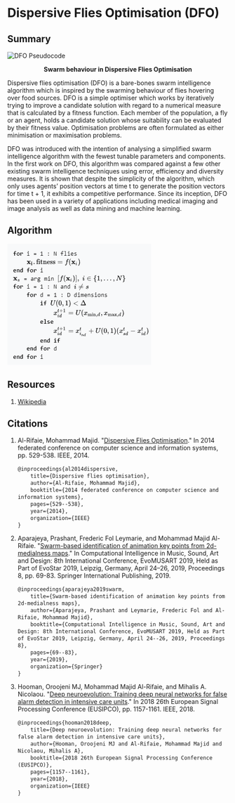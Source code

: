 # Dispersive Flies Optimisation (DFO)

## Summary
![DFO Pseudocode](docs/DFO.gif)
<p align="center"><b>Swarm behaviour in Dispersive Flies Optimisation</b></p>

Dispersive flies optimisation (DFO) is a bare-bones swarm intelligence algorithm which is inspired by the swarming behaviour of flies hovering over food sources. DFO is a simple optimiser which works by iteratively trying to improve a candidate solution with regard to a numerical measure that is calculated by a fitness function. Each member of the population, a fly or an agent, holds a candidate solution whose suitability can be evaluated by their fitness value. Optimisation problems are often formulated as either minimisation or maximisation problems.

DFO was introduced with the intention of analysing a simplified swarm intelligence algorithm with the fewest tunable parameters and components. In the first work on DFO, this algorithm was compared against a few other existing swarm intelligence techniques using error, efficiency and diversity measures. It is shown that despite the simplicity of the algorithm, which only uses agents’ position vectors at time t to generate the position vectors for time t + 1, it exhibits a competitive performance. Since its inception, DFO has been used in a variety of applications including medical imaging and image analysis as well as data mining and machine learning.

## Algorithm

![DFO Pseudocode](docs/dfo_algo.png)

## Resources
1. [Wikipedia](https://en.wikipedia.org/wiki/Dispersive_flies_optimisation)

## Citations
1. Al-Rifaie, Mohammad Majid. "[Dispersive Flies Optimisation](https://research.gold.ac.uk/id/eprint/17262/1/2014_DFO.pdf)." In 2014 federated conference on computer science and information systems, pp. 529-538. IEEE, 2014.
    ```
    @inproceedings{al2014dispersive,
        title={Dispersive flies optimisation},
        author={Al-Rifaie, Mohammad Majid},
        booktitle={2014 federated conference on computer science and information systems},
        pages={529--538},
        year={2014},
        organization={IEEE}
    }
    ```

2. Aparajeya, Prashant, Frederic Fol Leymarie, and Mohammad Majid Al-Rifaie. "[Swarm-based identification of animation key points from 2d-medialness maps](https://gala.gre.ac.uk/id/eprint/23765/7/23765%20AL-RIFAIE_Swarm-Based_Identification_of_Animation_Key_Points_2019.pdf)." In Computational Intelligence in Music, Sound, Art and Design: 8th International Conference, EvoMUSART 2019, Held as Part of EvoStar 2019, Leipzig, Germany, April 24–26, 2019, Proceedings 8, pp. 69-83. Springer International Publishing, 2019.
    ```
    @inproceedings{aparajeya2019swarm,
        title={Swarm-based identification of animation key points from 2d-medialness maps},
        author={Aparajeya, Prashant and Leymarie, Frederic Fol and Al-Rifaie, Mohammad Majid},
        booktitle={Computational Intelligence in Music, Sound, Art and Design: 8th International Conference, EvoMUSART 2019, Held as Part of EvoStar 2019, Leipzig, Germany, April 24--26, 2019, Proceedings 8},
        pages={69--83},
        year={2019},
        organization={Springer}
    }
    ```
3. Hooman, Oroojeni MJ, Mohammad Majid Al-Rifaie, and Mihalis A. Nicolaou. "[Deep neuroevolution: Training deep neural networks for false alarm detection in intensive care units](https://research.gold.ac.uk/id/eprint/24107/1/Deep%20Neuroevolution%20Training%20Deep%20Neural%20Networks%20for%20False%20Alarm%20Detection%20in%20Intensive%20Care%20Units.pdf)." In 2018 26th European Signal Processing Conference (EUSIPCO), pp. 1157-1161. IEEE, 2018.
    ```
    @inproceedings{hooman2018deep,
        title={Deep neuroevolution: Training deep neural networks for false alarm detection in intensive care units},
        author={Hooman, Oroojeni MJ and Al-Rifaie, Mohammad Majid and Nicolaou, Mihalis A},
        booktitle={2018 26th European Signal Processing Conference (EUSIPCO)},
        pages={1157--1161},
        year={2018},
        organization={IEEE}
    }
    ```